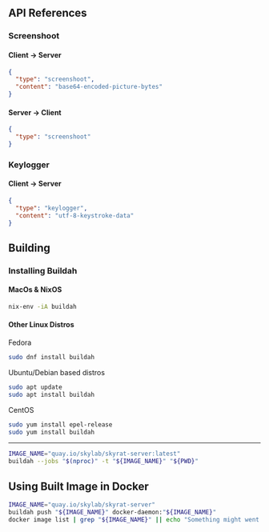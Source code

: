 ## API References

### Screenshoot

#### Client -> Server

```json
{
  "type": "screenshoot",
  "content": "base64-encoded-picture-bytes"
}
```

#### Server -> Client

```json
{
  "type": "screenshoot"
}
```

### Keylogger

#### Client -> Server

```json
{
  "type": "keylogger",
  "content": "utf-8-keystroke-data"
}
```


## Building 

### Installing Buildah 

#### MacOs & NixOS

```bash
nix-env -iA buildah
```

#### Other Linux Distros

Fedora
```bash
sudo dnf install buildah
```

Ubuntu/Debian based distros
```bash 
sudo apt update
sudo apt install buildah
```

CentOS
```bash 
sudo yum install epel-release
sudo yum install buildah
```

--- 

```bash
IMAGE_NAME="quay.io/skylab/skyrat-server:latest"
buildah --jobs "$(nproc)" -t "${IMAGE_NAME}" "${PWD}"
```

## Using Built Image in Docker 

```bash 
IMAGE_NAME="quay.io/skylab/skyrat-server"
buildah push "${IMAGE_NAME}" docker-daemon:"${IMAGE_NAME}"
docker image list | grep "${IMAGE_NAME}" || echo "Something might went wrong while building image"
```
